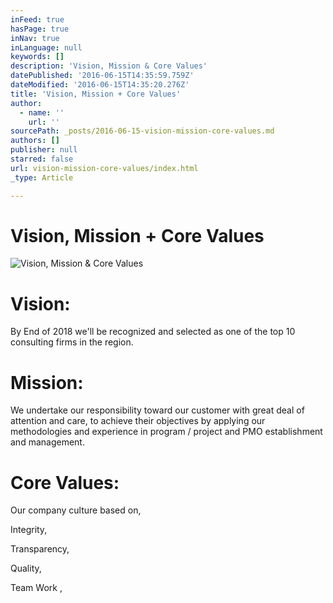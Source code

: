 ```yaml
---
inFeed: true
hasPage: true
inNav: true
inLanguage: null
keywords: []
description: 'Vision, Mission & Core Values'
datePublished: '2016-06-15T14:35:59.759Z'
dateModified: '2016-06-15T14:35:20.276Z'
title: 'Vision, Mission + Core Values'
author:
  - name: ''
    url: ''
sourcePath: _posts/2016-06-15-vision-mission-core-values.md
authors: []
publisher: null
starred: false
url: vision-mission-core-values/index.html
_type: Article

---
```

# Vision, Mission + Core Values
![Vision, Mission & Core Values](https://the-grid-user-content.s3-us-west-2.amazonaws.com/ac0d2a6f-1b1d-48f9-9d49-76c32871d7f4.jpg)

# Vision:

By End of 2018 we'll be recognized and selected as one of the top 10 consulting firms in the region.

# Mission:

We undertake our responsibility toward our customer with great deal of attention and care, to achieve their objectives by applying our methodologies and experience in program / project and PMO establishment and management.

# Core Values:

Our company culture based on,

Integrity,

Transparency,

Quality,

Team Work ,